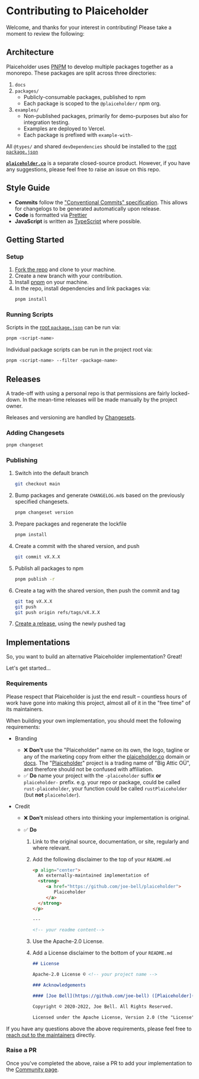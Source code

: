 # Contributing to Plaiceholder

Welcome, and thanks for your interest in contributing! Please take a moment to review the following:

## Architecture

Plaiceholder uses [PNPM](http://pnpm.io) to develop multiple packages together as a monorepo. These packages are split across three directories:

1. `docs`
2. `packages/`
   - Publicly-consumable packages, published to npm
   - Each package is scoped to the `@plaiceholder/` npm org.
3. `examples/`
   - Non-published packages, primarily for demo-purposes but also for integration testing.
   - Examples are deployed to Vercel.
   - Each package is prefixed with `example-with-`

All `@types/` and shared `devDependencies` should be installed to the [root `package.json`][root:package]

[**`plaiceholder.co`**](https://plaiceholder.co/) is a separate closed-source product. However, if you have any suggestions, please feel free to raise an issue on this repo.

## Style Guide

- **Commits** follow the ["Conventional Commits" specification](https://www.conventionalcommits.org/en/v1.0.0/). This allows for changelogs to be generated automatically upon release.
- **Code** is formatted via [Prettier](https://prettier.io/)
- **JavaScript** is written as [TypeScript](https://www.typescriptlang.org/) where possible.

## Getting Started

### Setup

1. [Fork the repo](https://docs.github.com/en/github/getting-started-with-github/fork-a-repo) and clone to your machine.
2. Create a new branch with your contribution.
3. Install [pnpm](http://pnpm.io) on your machine.
4. In the repo, install dependencies and link packages via:
   ```sh
   pnpm install
   ```

### Running Scripts

Scripts in the [root `package.json`][root:package] can be run via:

```sh
pnpm <script-name>
```

Individual package scripts can be run in the project root via:

```sh
pnpm <script-name> --filter <package-name>
```

[root:package]: https://github.com/joe-bell/plaiceholder/blob/main/package.json

## Releases

A trade-off with using a personal repo is that permissions are fairly locked-down. In the mean-time releases will be made manually by the project owner.

Releases and versioning are handled by [Changesets](https://pnpm.io/using-changesets).

### Adding Changesets

```sh
pnpm changeset
```

### Publishing

1. Switch into the default branch

   ```sh
   git checkout main
   ```

2. Bump packages and generate `CHANGELOG.md`s based on the previously specified
   changesets.

   ```sh
   pnpm changeset version
   ```

3. Prepare packages and regenerate the lockfile

   ```sh
   pnpm install
   ```

4. Create a commit with the shared version, and push

   ```sh
   git commit vX.X.X
   ```

5. Publish all packages to npm

   ```sh
   pnpm publish -r
   ```

6. Create a tag with the shared version, then push the commit and tag

   ```sh
   git tag vX.X.X
   git push
   git push origin refs/tags/vX.X.X
   ```

7. [Create a release](https://github.com/joe-bell/plaiceholder/releases/new), using the newly pushed tag

## Implementations

So, you want to build an alternative Plaiceholder implementation? Great!

Let's get started…

### Requirements

Please respect that Plaiceholder is just the end result – countless hours of work have gone into making this project, almost all of it in the "free time" of its maintainers.

When building your own implementation, you should meet the following requirements:

- Branding
  - ❌ **Don't** use the "Plaiceholder" name on its own, the logo, tagline or any of the marketing copy from either the [plaiceholder.co](https://plaiceholder.co) domain or [docs](https://plaiceholder.co/docs).
    The "[Plaiceholder](https://plaiceholder.co)" project is a trading name of "Big Attic OÜ", and therefore should not be confused with affiliation.
  - ✅ **Do** name your project with the `-plaiceholder` suffix **or** `plaiceholder-` prefix.
    e.g. your repo or package, could be called `rust-plaiceholder`, your function could be called `rustPlaiceholder` (but **not** `plaiceholder`).
- Credit

  - ❌ **Don't** mislead others into thinking your implementation is original.
  - ✅ **Do**

    1. Link to the original source, documentation, or site, regularly and where relevant.
    2. Add the following disclaimer to the top of your `README.md`

       ```md
       <p align="center">
         An externally-maintained implementation of
         <strong>
            <a href="https://github.com/joe-bell/plaiceholder">
               Plaiceholder
            </a>
         </strong>
       </p>

       ---

       <!-- your readme content-->
       ```

    3. Use the Apache-2.0 License.
    4. Add a License disclaimer to the bottom of your `README.md`

       ```md
       ## License

       Apache-2.0 License © <!-- your project name -->

       ### Acknowledgements

       #### [Joe Bell](https://github.com/joe-bell) ([Plaiceholder](https://github.com/joe-bell/plaiceholder))

       Copyright © 2020-2022, Joe Bell. All Rights Reserved.

       Licensed under the Apache License, Version 2.0 (the "License").
       ```

If you have any questions above the above requirements, please feel free to [reach out to the maintainers](https://twitter.com/joebell_) directly.

### Raise a PR

Once you've completed the above, raise a PR to add your implementation to the [Community page](https://plaiceholder.co/docs/community).

```

```
